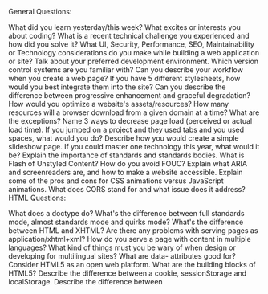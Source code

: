 General Questions:

What did you learn yesterday/this week?
What excites or interests you about coding?
What is a recent technical challenge you experienced and how did you solve it?
What UI, Security, Performance, SEO, Maintainability or Technology considerations do you make while building a web application or site?
Talk about your preferred development environment.
Which version control systems are you familiar with?
Can you describe your workflow when you create a web page?
If you have 5 different stylesheets, how would you best integrate them into the site?
Can you describe the difference between progressive enhancement and graceful degradation?
How would you optimize a website's assets/resources?
How many resources will a browser download from a given domain at a time?
What are the exceptions?
Name 3 ways to decrease page load (perceived or actual load time).
If you jumped on a project and they used tabs and you used spaces, what would you do?
Describe how you would create a simple slideshow page.
If you could master one technology this year, what would it be?
Explain the importance of standards and standards bodies.
What is Flash of Unstyled Content? How do you avoid FOUC?
Explain what ARIA and screenreaders are, and how to make a website accessible.
Explain some of the pros and cons for CSS animations versus JavaScript animations.
What does CORS stand for and what issue does it address?
HTML Questions:

What does a doctype do?
What's the difference between full standards mode, almost standards mode and quirks mode?
What's the difference between HTML and XHTML?
Are there any problems with serving pages as application/xhtml+xml?
How do you serve a page with content in multiple languages?
What kind of things must you be wary of when design or developing for multilingual sites?
What are data- attributes good for?
Consider HTML5 as an open web platform. What are the building blocks of HTML5?
Describe the difference between a cookie, sessionStorage and localStorage.
Describe the difference between <script>, <script async> and <script defer>.
Why is it generally a good idea to position CSS <link>s between <head></head> and JS <script>s just before </body>? Do you know any exceptions?
What is progressive rendering?
Have you used different HTML templating languages before?
CSS Questions:

What is the difference between classes and IDs in CSS?
What's the difference between "resetting" and "normalizing" CSS? Which would you choose, and why?
Describe Floats and how they work.
Describe z-index and how stacking context is formed.
Describe BFC(Block Formatting Context) and how it works.
What are the various clearing techniques and which is appropriate for what context?
Explain CSS sprites, and how you would implement them on a page or site.
What are your favourite image replacement techniques and which do you use when?
How would you approach fixing browser-specific styling issues?
How do you serve your pages for feature-constrained browsers?
What techniques/processes do you use?
What are the different ways to visually hide content (and make it available only for screen readers)?
Have you ever used a grid system, and if so, what do you prefer?
Have you used or implemented media queries or mobile specific layouts/CSS?
Are you familiar with styling SVG?
How do you optimize your webpages for print?
What are some of the "gotchas" for writing efficient CSS?
What are the advantages/disadvantages of using CSS preprocessors?
Describe what you like and dislike about the CSS preprocessors you have used.
How would you implement a web design comp that uses non-standard fonts?
Explain how a browser determines what elements match a CSS selector.
Describe pseudo-elements and discuss what they are used for.
Explain your understanding of the box model and how you would tell the browser in CSS to render your layout in different box models.
What does * { box-sizing: border-box; } do? What are its advantages?
List as many values for the display property that you can remember.
What's the difference between inline and inline-block?
What's the difference between a relative, fixed, absolute and statically positioned element?
The 'C' in CSS stands for Cascading. How is priority determined in assigning styles (a few examples)? How can you use this system to your advantage?
What existing CSS frameworks have you used locally, or in production? How would you change/improve them?
Have you played around with the new CSS Flexbox or Grid specs?
How is responsive design different from adaptive design?
Have you ever worked with retina graphics? If so, when and what techniques did you use?
Is there any reason you'd want to use translate() instead of absolute positioning, or vice-versa? And why?
JS Questions:

Explain event delegation
Explain how this works in JavaScript
Explain how prototypal inheritance works
What do you think of AMD vs CommonJS?
Explain why the following doesn't work as an IIFE: function foo(){ }();.
What needs to be changed to properly make it an IIFE?
What's the difference between a variable that is: null, undefined or undeclared?
How would you go about checking for any of these states?
What is a closure, and how/why would you use one?
What's a typical use case for anonymous functions?
How do you organize your code? (module pattern, classical inheritance?)
What's the difference between host objects and native objects?
Difference between: function Person(){}, var person = Person(), and var person = new Person()?
What's the difference between .call and .apply?
Explain Function.prototype.bind.
When would you use document.write()?
What's the difference between feature detection, feature inference, and using the UA string?
Explain Ajax in as much detail as possible.
What are the advantages and disadvantages of using Ajax?
Explain how JSONP works (and how it's not really Ajax).
Have you ever used JavaScript templating?
If so, what libraries have you used?
Explain "hoisting".
Describe event bubbling.
What's the difference between an "attribute" and a "property"?
Why is extending built-in JavaScript objects not a good idea?
Difference between document load event and document DOMContentLoaded event?
What is the difference between == and ===?
Explain the same-origin policy with regards to JavaScript.
Make this work:
duplicate([1,2,3,4,5]); // [1,2,3,4,5,1,2,3,4,5]
Why is it called a Ternary expression, what does the word "Ternary" indicate?
What is "use strict";? what are the advantages and disadvantages to using it?
Create a for loop that iterates up to 100 while outputting "fizz" at multiples of 3, "buzz" at multiples of 5 and "fizzbuzz" at multiples of 3 and 5
Why is it, in general, a good idea to leave the global scope of a website as-is and never touch it?
Why would you use something like the load event? Does this event have disadvantages? Do you know any alternatives, and why would you use those?
Explain what a single page app is and how to make one SEO-friendly.
What is the extent of your experience with Promises and/or their polyfills?
What are the pros and cons of using Promises instead of callbacks?
What are some of the advantages/disadvantages of writing JavaScript code in a language that compiles to JavaScript?
What tools and techniques do you use debugging JavaScript code?
What language constructions do you use for iterating over object properties and array items?
Explain the difference between mutable and immutable objects.
What is an example of an immutable object in JavaScript?
What are the pros and cons of immutability?
How can you achieve immutability in your own code?
Explain the difference between synchronous and asynchronous functions.
What is event loop?
What is the difference between call stack and task queue?
Explain the differences on the usage of foo between function foo() {} and var foo = function() {}
Testing Questions:

What are some advantages/disadvantages to testing your code?
What tools would you use to test your code's functionality?
What is the difference between a unit test and a functional/integration test?
What is the purpose of a code style linting tool?
Performance Questions:

What tools would you use to find a performance bug in your code?
What are some ways you may improve your website's scrolling performance?
Explain the difference between layout, painting and compositing.
Network Questions:

Traditionally, why has it been better to serve site assets from multiple domains?
Do your best to describe the process from the time you type in a website's URL to it finishing loading on your screen.
What are the differences between Long-Polling, Websockets and Server-Sent Events?
Explain the following request and response headers:
Diff. between Expires, Date, Age and If-Modified-...
Do Not Track
Cache-Control
Transfer-Encoding
ETag
X-Frame-Options
What are HTTP methods? List all HTTP methods that you know, and explain them.
Coding Questions:

Question: What is the value of foo?

var foo = 10 + '20';
Question: How would you make this work?

add(2, 5); // 7
add(2)(5); // 7
Question: What value is returned from the following statement?

"i'm a lasagna hog".split("").reverse().join("");
Question: What is the value of window.foo?

( window.foo || ( window.foo = "bar" ) );
Question: What is the outcome of the two alerts below?

var foo = "Hello";
(function() {
  var bar = " World";
  alert(foo + bar);
})();
alert(foo + bar);
Question: What is the value of foo.length?

var foo = [];
foo.push(1);
foo.push(2);
Question: What is the value of foo.x?

var foo = {n: 1};
var bar = foo;
foo.x = foo = {n: 2};
Question: What does the following code print?

console.log('one');
setTimeout(function() {
  console.log('two');
}, 0);
console.log('three');
Fun Questions:

What's a cool project that you've recently worked on?
What are some things you like about the developer tools you use?
Who inspires you in the front-end community?
Do you have any pet projects? What kind?
What's your favorite feature of Internet Explorer?
How do you like your coffee?
